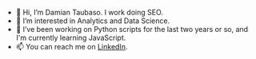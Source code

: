 - 👋 Hi, I’m Damian Taubaso. I work doing SEO.
- 👀 I’m interested in Analytics and Data Science.
- 🌱 I’ve been working on Python scripts for the last two years or so, and I'm currently learning JavaScript.
- 📫 You can reach me on [LinkedIn](https://www.linkedin.com/in/dtaubaso/).

<!---
elcarpogh/elcarpogh is a ✨ special ✨ repository because its `README.md` (this file) appears on your GitHub profile.
You can click the Preview link to take a look at your changes.
--->
